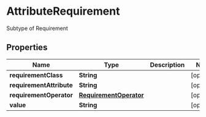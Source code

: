 

# AttributeRequirement

Subtype of Requirement 
## Properties

Name | Type | Description | Notes
------------ | ------------- | ------------- | -------------
**requirementClass** | **String** |  |  [optional]
**requirementAttribute** | **String** |  |  [optional]
**requirementOperator** | [**RequirementOperator**](RequirementOperator.md) |  |  [optional]
**value** | **String** |  |  [optional]



